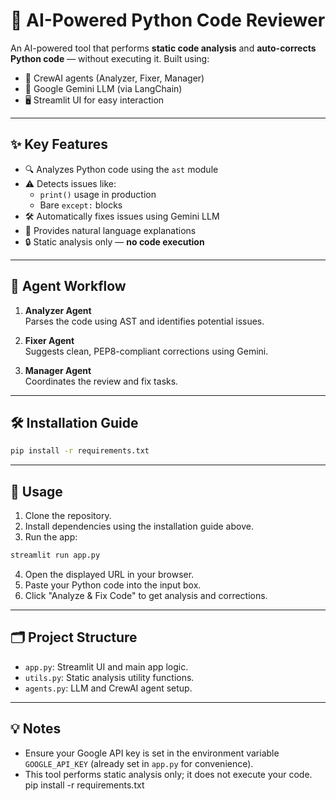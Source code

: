# 🐍 AI-Powered Python Code Reviewer

An AI-powered tool that performs **static code analysis** and **auto-corrects Python code** — without executing it. Built using:

- 🧠 CrewAI agents (Analyzer, Fixer, Manager)
- 🤖 Google Gemini LLM (via LangChain)
- 🖥️ Streamlit UI for easy interaction

---

## ✨ Key Features

- 🔍 Analyzes Python code using the `ast` module
- ⚠️ Detects issues like:
  - `print()` usage in production
  - Bare `except:` blocks
- 🛠️ Automatically fixes issues using Gemini LLM
- 💬 Provides natural language explanations
- 🔒 Static analysis only — **no code execution**

---

## 🧠 Agent Workflow

1. **Analyzer Agent**  
   Parses the code using AST and identifies potential issues.

2. **Fixer Agent**  
   Suggests clean, PEP8-compliant corrections using Gemini.

3. **Manager Agent**  
   Coordinates the review and fix tasks.

---

## 🛠️ Installation Guide

```bash
pip install -r requirements.txt
```

---

## 🚀 Usage

1. Clone the repository.
2. Install dependencies using the installation guide above.
3. Run the app:

```bash
streamlit run app.py
```

4. Open the displayed URL in your browser.
5. Paste your Python code into the input box.
6. Click "Analyze & Fix Code" to get analysis and corrections.

---

## 🗂️ Project Structure

- `app.py`: Streamlit UI and main app logic.
- `utils.py`: Static analysis utility functions.
- `agents.py`: LLM and CrewAI agent setup.

---

## 💡 Notes

- Ensure your Google API key is set in the environment variable `GOOGLE_API_KEY` (already set in `app.py` for convenience).
- This tool performs static analysis only; it does not execute your code.
pip install -r requirements.txt




